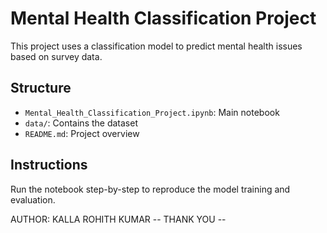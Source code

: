 # Mental Health Classification Project

This project uses a classification model to predict mental health issues based on survey data.

## Structure
- `Mental_Health_Classification_Project.ipynb`: Main notebook
- `data/`: Contains the dataset
- `README.md`: Project overview

## Instructions
Run the notebook step-by-step to reproduce the model training and evaluation.

AUTHOR: KALLA ROHITH KUMAR
-- THANK YOU --
